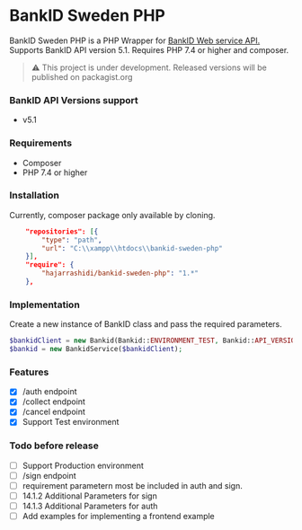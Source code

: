# BankID Sweden PHP

BankID Sweden PHP is a PHP Wrapper for [BankID Web service API.](https://www.bankid.com/utvecklare/guider/teknisk-integrationsguide/webbservice-api)
Supports BankID API version 5.1. Requires PHP 7.4 or higher and composer.

> :warning: This project is under development. Released versions will be published on packagist.org

### BankID API Versions support
- v5.1 

### Requirements
* Composer 
* PHP 7.4 or higher
### Installation
Currently, composer package only available by cloning.
```json
    "repositories": [{
        "type": "path",
        "url": "C:\\xampp\\htdocs\\bankid-sweden-php"
    }],
    "require": {
        "hajarrashidi/bankid-sweden-php": "1.*"
    },
```
### Implementation
Create a new instance of BankID class and pass the required parameters.
```php
$bankidClient = new Bankid(Bankid::ENVIRONMENT_TEST, Bankid::API_VERSION_5_1);
$bankid = new BankidService($bankidClient);
```

### Features
- [x] /auth endpoint
- [x] /collect endpoint
- [x] /cancel endpoint
- [x] Support Test environment 
### Todo before release
- [ ] Support Production environment
- [ ] /sign endpoint
- [ ] requirement parametern most be included in auth and sign. 
- [ ] 14.1.2 Additional Parameters for sign
- [ ] 14.1.3 Additional Parameters for auth
- [ ] Add examples for implementing a frontend example
